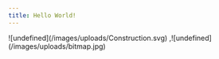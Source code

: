 ```yaml
---
title: Hello World!
---
```

<div class="Gallery">![undefined](/images/uploads/Construction.svg)  ,![undefined](/images/uploads/bitmap.jpg)  </div>
